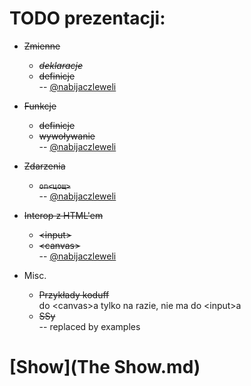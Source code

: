 TODO prezentacji:
=================

* <s>Zmienne</s>
	- <s>*deklaracje*</s>
	- <s>definicje</s>
<br />-- [@nabijaczleweli](https://github.com/nabijaczleweli)

* <s>Funkcje</s>
	- <s>definicje</s>
	- <s>wywoływanie</s>
<br />-- [@nabijaczleweli](https://github.com/nabijaczleweli)

* <s>Zdarzenia</s>
	- <s>`on<цощ>`</s>
<br />-- [@nabijaczleweli](https://github.com/nabijaczleweli)

* <s>Interop z HTML'em</s>
	- <s>&lt;input&gt;</s>
	- <s>&lt;canvas&gt;</s>
<br />-- [@nabijaczleweli](https://github.com/nabijaczleweli)

* Misc.
	- <s>Przykłady koduff</s>
<br />do &lt;canvas&gt;a tylko na razie, nie ma do &lt;input&gt;a
	- <s>SSy</s>
<br /> -- replaced by examples

[Show](The Show.md)
===================
